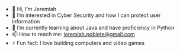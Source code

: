 - 👋 Hi, I’m Jeremiah
- 👀 I’m interested in Cyber Security and how I can protect user information
- 🌱 I’m currently learning about Java and have proficiency in Python
- 📫 How to reach me: jeremiah.poblete@gmail.com
- ⚡ Fun fact: I love building computers and video games
